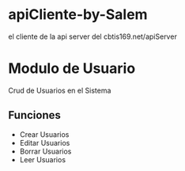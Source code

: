 # apiCliente-by-Salem
el cliente de la api server del cbtis169.net/apiServer

# Modulo de Usuario
Crud de Usuarios en el Sistema

Funciones
----------
* Crear Usuarios
* Editar Usuarios
* Borrar Usuarios
* Leer Usuarios

